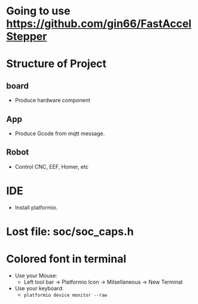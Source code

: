 # Going to use https://github.com/gin66/FastAccelStepper

# Structure of Project
## board
* Produce hardware component

## App
* Produce Gcode from mqtt message.

## Robot
* Control CNC, EEF, Homer, etc

# IDE
* Install platformio.

# Lost file:  soc/soc_caps.h

# Colored font in terminal
* Use your Mouse: 
  * Left tool bar -> Platformio Icon -> Milsellaneous -> New Terminal
* Use your keyboard:
  * `platformio device monitor --raw`




